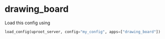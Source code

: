 # drawing\_board

Load this config using

```python
load_config(uproot_server, config="my_config", apps=["drawing_board"])
```
